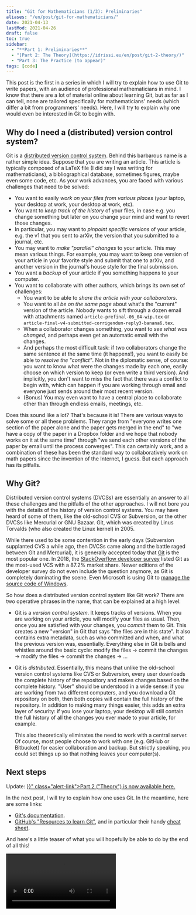 ```yaml
---
title: "Git for Mathematicians (1/3): Preliminaries"
aliases: "/en/post/git-for-mathematicians/"
date: 2021-04-13
lastMod: 2021-04-26
draft: false
toc: true
sidebar:
  - "**Part 1: Preliminaries**"
  - "[Part 2: The Theory](https://idrissi.eu/en/post/git-2-theory/)"
  - "Part 3: The Practice (to appear)"
tags: [code]
---
```


This post is the first in a series in which I will try to explain how to use Git to write papers, with an audience of professional mathematicians in mind.
I know that there are a lot of material online about learning Git, but as far as I can tell, none are tailored specifically for mathematicians' needs (which differ a bit from programmers' needs).
Here, I will try to explain why one would even be interested in Git to begin with.

<!--more-->

## Why do I need a (distributed) version control system?

Git is a [distributed version control system](https://en.wikipedia.org/wiki/Distributed_version_control).
Behind this barbarous name is a rather simple idea.
Suppose that you are writing an article.
This article is typically composed of a LaTeX file (I did say I was writing for mathematicians), a bibliographical database, sometimes figures, maybe even some code, etc.
As your work advances, you are faced with various challenges that need to be solved:

- You want to easily _work on your files from various places_ (your laptop, your desktop at work, your desktop at work, etc).
- You want to _keep track of the history_ of your files, in case e.g. you change something but later on you change your mind and want to revert those changes.
- In particular, you may want to _pinpoint specific versions_ of your article, e.g. the v1 that you sent to arXiv, the version that you submitted to a journal, etc.
- You may want to _make "parallel" changes_ to your article. This may mean various things. For example, you may want to keep one version of your article in your favorite style and submit that one to arXiv, and another version in the journal's house style for the final submission.
- You want a _backup_ of your article if you something happens to your computer.
- You want to collaborate with other authors, which brings its own set of challenges:
  - You want to be able to _share the article with your collaborators_.
  - You want to all _be on the same page_ about what's the "current" version of the article. Nobody wants to sift through a dozen email with attachments named `article-prefinal-06_04-wip.tex` or `article-final-v4-submitted-corrigendum-reply3-banana6.tex`.
  - When a collaborator changes something, you want to _see what was changed_, and perhaps even get an automatic email with the changes.
  - And perhaps the most difficult task: if two collaborators change the same sentence at the same time (it happens!), you want to easily be able to _resolve the "conflict"_.
    Not in the diplomatic sense, of course: you want to know what were the changes made by each one, easily choose on which version to keep (or even write a third version).
    And implicitly, you don't want to miss the fact that there was a conflict to begin with, which can happen if you are working through email and everyone just sends around their most recent version.
  - (Bonus) You may even want to have a central place to collaborate other than through endless emails, meetings, etc.

Does this sound like a lot?
That's because it is!
There are various ways to solve some or all these problems.
They range from "everyone writes one section of the paper alone and the paper gets merged in the end" to "we have a copy of the paper in a Dropbox folder and we hope that nobody works on it at the same time" through "we send each other versions of the paper by email until the process converges".
This can certainly work, and a combination of these has been the standard way to collaboratively work on math papers since the invention of the Internet, I guess.
But each approach has its pitfalls.

## Why Git?

Distributed version control systems (DVCSs) are essentially an answer to all these challenges and the pitfalls of the other approaches.
I will not bore you with the details of the history of version control systems.
You may have heard of some of them, like the old-school CVS or Subversion, or the other DVCSs like Mercurial or GNU Bazaar.
Git, which was created by Linus Torvalds (who also created the Linux kernel) in 2005.

While there used to be some contention in the early days (Subversion supplanted CVS a while ago, then DVCSs came along and the battle raged between Git and Mercurial), it is generally accepted today that [Git](https://git-scm.com/) is the most popular one.
In 2018, the [StackOverflow developer survey](https://insights.stackoverflow.com/survey/2018#work-_-version-control) listed Git as the most-used VCS with a 87.2% market share.
Newer editions of the developer survey do not even include the question anymore, as Git is completely dominating the scene.
Even Microsoft is using Git to [manage the source code of Windows](https://devblogs.microsoft.com/bharry/the-largest-git-repo-on-the-planet/).

So how does a distributed version control system like Git work?
There are two operative phrases in the name, that can be explained at a high level:

- Git is a _version control system_.
  It keeps tracks of versions.
  When you are working on your article, you will modify your files as usual.
  Then, once you are satisfied with your changes, you _commit_ them to Git.
  This creates a new "version" in Git that says "the files are in this state".
  It also contains extra metadata, such as who committed and when, and what the previous version was, essentially.
  Everything else in Git is bells and whistles around the basic cycle: modify the files → commit the changes → modify the files → commit the changes → ...
- Git is _distributed_.
  Essentially, this means that unlike the old-school version control systems like CVS or Subversion, every user downloads the complete history of the repository and makes changes based on the complete history.
  "User" should be understood in a wide sense: if you are working from two different computers, and you download a Git repository on both, then both copies will contain the full history of the repository.
  In addition to making many things easier, this adds an extra layer of security: if you lose your laptop, your desktop will still contain the full history of all the changes you ever made to your article, for example.

  This also theoretically eliminates the need to work with a central server.
  Of course, most people choose to work with one (e.g. GitHub or Bitbucket) for easier collaboration and backup.
  But strictly speaking, you could set things up so that nothing leaves your computer(s).

## Next steps

<div class="alert alert-info">
Update: <a href="{{< ref lang="en" path="git-2-theory" >}}" class="alert-link">Part 2 ("Theory") is now available here.</a>
</div>

In the next post, I will try to explain how one uses Git.
In the meantime, here are some links:

- [Git's documentation](https://git-scm.com/doc).
- [GitHub's "Resources to learn Git"](https://try.github.io/), and in particular their handy [cheat sheet](https://training.github.com/downloads/github-git-cheat-sheet/).

And here's a little teaser of what you will hopefully be able to do by the end of all this!

<div class="ratio ratio-16x9"><video controls loop autoplay><source src="teaser.mp4" type="video/mp4">This is supposed to be a video showcasing the use of Git in Visual Studio Code, but apparently your browser does not support showing HTML5 videos.</video></div>
